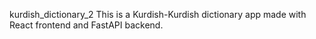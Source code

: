 kurdish_dictionary_2
This is a Kurdish-Kurdish dictionary app made with React frontend and FastAPI backend.